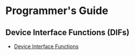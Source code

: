 # Programmer's Guide

## Device Interface Functions (DIFs)

- [Device Interface Functions](../../../../../sw/device/lib/dif/dif_rstmgr.h)
